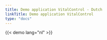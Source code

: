 ```yaml
---
title: Demo application VitalControl - Dutch
linkTitle: Demo application VitalControl
type: "docs"
---
```

{{< demo lang="nl" >}}
